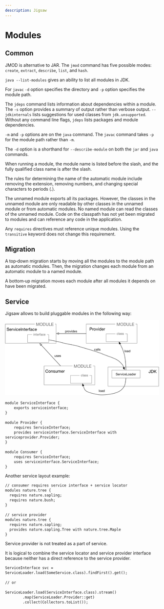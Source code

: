 ```yaml
---
description: Jigsaw
---
```


# Modules

## Common

JMOD is alternative to JAR.  The `jmod` command has five possible modes: `create`, `extract`, `describe`, `list`, and `hash`.

`java --list-modules` gives an ability to list all modules in JDK.

For `javac` `-d` option specifies the directory and `-p` option specifies the module path.

The `jdeps` command lists information about dependencies within a module. The `-s` option provides a summary of output rather than verbose output. `--jdkinternals` lists suggestions for used classes from `jdk.unsupported`. Without any command line flags, `jdeps` lists packages and module dependencies.

`‐m` and `‐p` options are on the `java` command. The `javac` command takes `‐p` for the module path rather than `‐m`.

The `‐d` option is a shorthand for `‐‐describe‐module` on both the `jar` and `java` commands.

When running a module, the module name is listed before the slash, and the fully qualified class name is after the slash.

The rules for determining the name of the automatic module include removing the extension, removing numbers, and changing special characters to periods \(.\).

The unnamed module exports all its packages. However, the classes in the unnamed module are only readable by other classes in the unnamed module or from automatic modules. No named module can read the classes of the unnamed module. Code on the classpath has not yet been migrated to modules and can reference any code in the application.

Any `requires` directives must reference unique modules. Using the `transitive` keyword does not change this requirement.

## Migration

A top‐down migration starts by moving all the modules to the module path as automatic modules. Then, the migration changes each module from an automatic module to a named module.

A bottom‐up migration moves each module after all modules it depends on have been migrated.

## Service

Jigsaw allows to build pluggable modules in the following way:

![Service architecture](../../.gitbook/assets/image.png)

```text
module ServiceInterface {
    exports serviceinterface;
}

module Provider {
    requires ServiceInterface;
    provides serviceinterface.ServiceInterface with serviceprovider.Provider;
}

module Consumer {
    requires ServiceInterface;
    uses serviceinterface.ServiceInterface;
}
```

Another service layout example:

```text
// consumer requires service interface + service locator
modules nature.tree {
  requires nature.sapling;
  requires nature.bush;
}

// service provider
modules nature.tree {
  requires nature.sapling;
  provides nature.sapling.Tree with nature.tree.Maple
}
```

Service provider is not treated as a part of service.

It is logical to combine the service locator and service provider interface because neither has a direct reference to the service provider.

```text
ServiceInterface svc = ServiceLoader.load(SomeService.class).findFirst().get();

// or

ServiceLoader.load(ServiceInterface.class).stream()
        .map(ServiceLoader.Provider::get)
        .collect(Collectors.toList());
```

